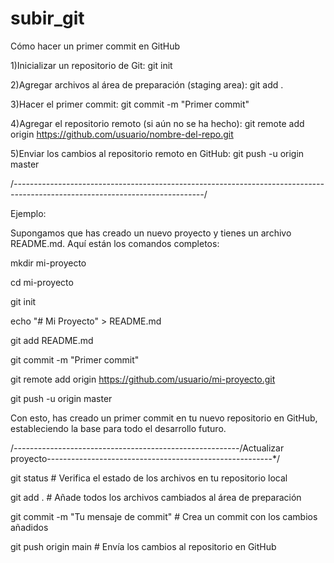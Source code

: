 # subir_git
Cómo hacer un primer commit en GitHub

1)Inicializar un repositorio de Git:
git init

2)Agregar archivos al área de preparación (staging area):
git add .

3)Hacer el primer commit:
git commit -m "Primer commit"

4)Agregar el repositorio remoto (si aún no se ha hecho):
git remote add origin https://github.com/usuario/nombre-del-repo.git

5)Enviar los cambios al repositorio remoto en GitHub:
git push -u origin master

/*-----------------------------------------------------------------------------------------------------------------------------*/

Ejemplo:

Supongamos que has creado un nuevo proyecto y tienes un archivo README.md. Aquí están los comandos completos:


mkdir mi-proyecto

cd mi-proyecto

git init

echo "# Mi Proyecto" > README.md

git add README.md

git commit -m "Primer commit"

git remote add origin https://github.com/usuario/mi-proyecto.git

git push -u origin master


Con esto, has creado un primer commit en tu nuevo repositorio en GitHub, estableciendo la base para todo el desarrollo futuro.

/*--------------------------------------------------------*/Actualizar proyecto--------------------------------------------------------*/

git status               # Verifica el estado de los archivos en tu repositorio local

git add .                # Añade todos los archivos cambiados al área de preparación

git commit -m "Tu mensaje de commit"   # Crea un commit con los cambios añadidos

git push origin main     # Envía los cambios al repositorio en GitHub


